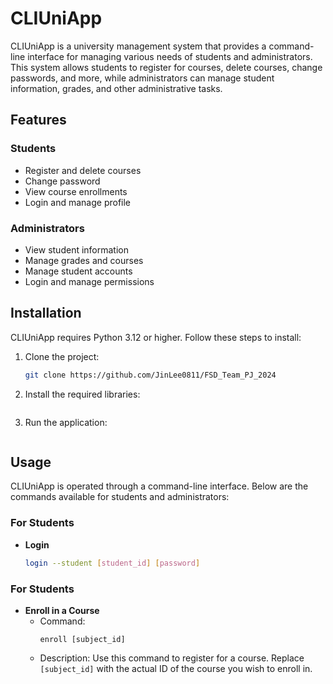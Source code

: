 # CLIUniApp

CLIUniApp is a university management system that provides a command-line interface for managing various needs of students and administrators. This system allows students to register for courses, delete courses, change passwords, and more, while administrators can manage student information, grades, and other administrative tasks.

## Features

### Students
- Register and delete courses
- Change password
- View course enrollments
- Login and manage profile

### Administrators
- View student information
- Manage grades and courses
- Manage student accounts
- Login and manage permissions

## Installation

CLIUniApp requires Python 3.12 or higher. Follow these steps to install:

1. Clone the project:
   ```bash
   git clone https://github.com/JinLee0811/FSD_Team_PJ_2024 

2. Install the required libraries:
    ```pip install -r requirements.txt

3. Run the application:
    ```python src/main.py


## Usage

CLIUniApp is operated through a command-line interface. Below are the commands available for students and administrators:

### For Students

- **Login**
  ```bash
  login --student [student_id] [password]


### For Students

- **Enroll in a Course**
  - Command:
    ```
    enroll [subject_id]
    ```
  - Description: Use this command to register for a course. Replace `[subject_id]` with the actual ID of the course you wish to enroll in.
